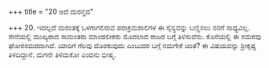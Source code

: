 +++
title = "20 ಅದೆ ದುರನ್ತದ"

+++
20. ಇದಲ್ಲದೆ ದುರಂತಕ್ಕೆ ಒಳಗಾಗಲಿರುವ ಪರಾಕ್ರಮಶಾಲಿಗಳ ಈ ಸೈನ್ಯವನ್ನು ಬಣ್ಣಿಸಲು ನನಗೆ ಸಾಧ್ಯವಿಲ್ಲ. ಸೇನೆಯಲ್ಲಿ ಮುಖ್ಯರಾದ  ಸಾಮಂತರು ಮಾಂಡಲೀಕರು ಮೊದಲಾದ ರಾಜರ ಬಗ್ಗೆ ತಿಳಿಸುವೆನು. ಕೊನೆಯಲ್ಲಿ ಈ ಸಮರವು ಘೋರಸಮರವಾಗಿದೆ. ಯಾರಿಗೆ ಗೆಲವು ದೊರಕುವುದು ಎಂಬುದರ ಬಗ್ಗೆ ನಮಗೇಕೆ ಚಿಂತೆ? ಈ ವಿಷಯವನ್ನು ಶ್ರೀಕೃಷ್ಣ ತಿಳಿದಿದ್ದಾನೆ. ಮಗನೇ ತಿಳಿದುಕೋ ಎಂದನು ಭೀಷ್ಮ.